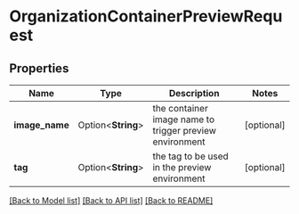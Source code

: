 # OrganizationContainerPreviewRequest

## Properties

Name | Type | Description | Notes
------------ | ------------- | ------------- | -------------
**image_name** | Option<**String**> | the container image name to trigger preview environment | [optional]
**tag** | Option<**String**> | the tag to be used in the preview environment | [optional]

[[Back to Model list]](../README.md#documentation-for-models) [[Back to API list]](../README.md#documentation-for-api-endpoints) [[Back to README]](../README.md)


